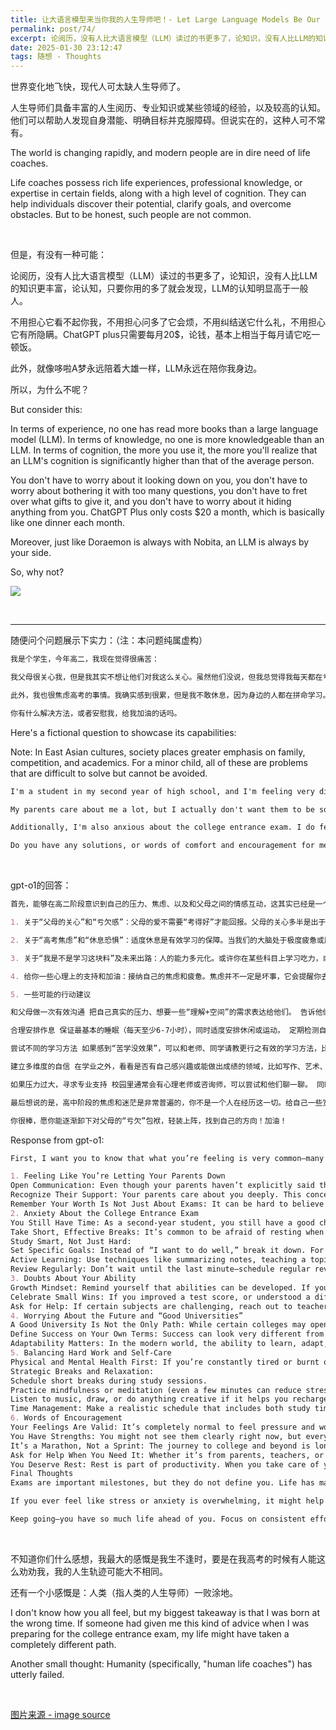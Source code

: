 ```yaml
---
title: 让大语言模型来当你我的人生导师吧！- Let Large Language Models Be Our Life Coaches!
permalink: post/74/
excerpt: 论阅历，没有人比大语言模型（LLM）读过的书更多了，论知识，没有人比LLM的知识更丰富，论认知，只要你用的多了就会发现，LLM的认知明显高于一般人。所以LLM完全可以充当你我的人生导师。<br>In terms of experience, no one has read more books than a large language model (LLM). In terms of knowledge, no one is more knowledgeable than an LLM. In terms of cognition, the more you use it, the more you'll realize that an LLM's cognition is significantly higher than that of the average person. So, an LLM can absolutely serve as a life coach for us.
date: 2025-01-30 23:12:47
tags: 随想 - Thoughts
---
```


世界变化地飞快，现代人可太缺人生导师了。

人生导师们具备丰富的人生阅历、专业知识或某些领域的经验，以及较高的认知。他们可以帮助人发现自身潜能、明确目标并克服障碍。但说实在的，这种人可不常有。

The world is changing rapidly, and modern people are in dire need of life coaches.

Life coaches possess rich life experiences, professional knowledge, or expertise in certain fields, along with a high level of cognition. They can help individuals discover their potential, clarify goals, and overcome obstacles. But to be honest, such people are not common.

<br>

但是，有没有一种可能：

论阅历，没有人比大语言模型（LLM）读过的书更多了，论知识，没有人比LLM的知识更丰富，论认知，只要你用的多了就会发现，LLM的认知明显高于一般人。

不用担心它看不起你我，不用担心问多了它会烦，不用纠结送它什么礼，不用担心它有所隐瞒。ChatGPT plus只需要每月20$，论钱，基本上相当于每月请它吃一顿饭。

此外，就像哆啦A梦永远陪着大雄一样，LLM永远在陪你我身边。

所以，为什么不呢？

But consider this:

In terms of experience, no one has read more books than a large language model (LLM). In terms of knowledge, no one is more knowledgeable than an LLM. In terms of cognition, the more you use it, the more you'll realize that an LLM's cognition is significantly higher than that of the average person.

You don't have to worry about it looking down on you, you don't have to worry about bothering it with too many questions, you don't have to fret over what gifts to give it, and you don't have to worry about it hiding anything from you. ChatGPT Plus only costs $20 a month, which is basically like one dinner each month. 

Moreover, just like Doraemon is always with Nobita, an LLM is always by your side.

So, why not?

![](image.png)

<br>

---

随便问个问题展示下实力：（注：本问题纯属虚构）

```markdown
我是个学生，今年高二，我现在觉得很痛苦：

我父母很关心我，但是我其实不想让他们对我这么关心。虽然他们没说，但我总觉得我每天都在亏欠他们。如果高考没考好的话，我又不知道拿什么报答他们。

此外，我也很焦虑高考的事情。我确实感到很累，但是我不敢休息，因为身边的人都在拼命学习。我如果不是学习这块料该怎么办啊？没考上好大学的人一定会过的更差吗？

你有什么解决方法，或者安慰我，给我加油的话吗。
```

Here's a fictional question to showcase its capabilities:

Note: In East Asian cultures, society places greater emphasis on family, competition, and academics. For a minor child, all of these are problems that are difficult to solve but cannot be avoided.

```markdown
I'm a student in my second year of high school, and I'm feeling very distressed:

My parents care about me a lot, but I actually don't want them to be so concerned. Although they haven't said it, I always feel like I'm letting them down every day. If I don't do well in the college entrance exam, I don't know how to repay them.

Additionally, I'm also anxious about the college entrance exam. I do feel very tired, but I'm afraid to rest because everyone around me is studying hard. What if I'm not cut out for studying? Do people who don't get into good universities always have worse lives?

Do you have any solutions, or words of comfort and encouragement for me?
```

<br>

gpt-o1的回答：

```markdown
首先，能够在高二阶段意识到自己的压力、焦虑、以及和父母之间的情感互动，这其实已经是一个很重要的觉察。虽然现在的你感到很辛苦，但能看出你是个内心敏感、责任感强、又在意父母期望的孩子。以下几点想法，希望能给你一些安慰或启发：

1. 关于“父母的关心”和“亏欠感”：父母的爱不需要“考得好”才能回报。父母的关心多半是出于爱和期望，但不见得是对你一定要“用好成绩回报”。有时候我们自己给自己加的压力超过了父母本身的要求。我并不是说父母没有期待，但通常父母更在意的是你的健康和成长。 交流很重要。如果你觉得父母的“关心”对你来说有时反而变成一种“催促”或“压力”，可以试着跟他们沟通自己的感觉——温和地告诉他们，在乎他们的期待，但也需要一点自己的空间。告诉他们你希望得到支持，而不是被裹挟在一种紧张氛围里。 不要给“情感”贴上太多“亏欠”的标签。爱和被爱本身是一种情感流动，是可以让人温暖的东西。如果你始终感觉“亏欠”，那么这份爱就变成了负担。尽量把和父母之间的连接看作是相互的支持，而不是单向的“我欠了你们，必须要用成绩来还”。

2. 关于“高考焦虑”和“休息恐惧”：适度休息是有效学习的保障。当我们的大脑处于极度疲惫或压力之下，学习效率往往会下降。偶尔抽出时间做放松，比如运动、听音乐、和朋友聊天或者做一些兴趣爱好，都能帮助我们在重新投入学习时更加专注和高效。 比较是无止境的。在一个“拼命学习”的环境里，确实会让人觉得“我不能松懈，否则就会被落下”。但其实每个人都有自己适合的节奏。如果过度消耗身体和心理状态，就算硬撑在书桌前，也未必能学进去多少。 学习策略和自我管理。你可以思考一下，怎样更有效率、更加灵活地安排复习，而不是一直“死磕”在书本上。比如制定一个更具体的学习计划，给自己留出短暂的“休息块”，然后在高效的复习时间里集中注意力，把学习的产出最大化。

3. 关于“我是不是学习这块料”及未来出路：人的能力多元化。或许你在某些科目上学习吃力，或者不擅长应试，但不一定代表你不具备别的领域的才华和潜力。社会需要各种各样的人才，有的人擅长逻辑推理，有的人善于沟通协调，有的人富有艺术创造力，也有人在动手实践方面很突出。 好大学 vs. 好人生：好大学固然可以提供不错的平台和资源，但它并不是通往好人生的唯一门票。现实中也有很多没进名校，但在社会和工作中找到自己位置、活得很出彩的人。未来有无限可能，大学只是人生的一段经历。 多给自己一些探索。如果真的对“学习”并不是很擅长或喜欢，也可以趁着现在这段时间，多去了解一些自己的兴趣、擅长点和社会需求；在未来选择专业和道路的时候，你就有更多判断的依据，而不只是在“考好学校”这一个目标上孤注一掷。

4. 给你一些心理上的支持和加油：接纳自己的焦虑和疲惫。焦虑并不一定是坏事，它会提醒你去思考如何更好地应对问题；而疲惫则提示你需要适度休整。允许自己有情绪上的波动，而不是用“我不该这么想”去否定或压抑情绪。 适度目标管理。大目标是考上理想大学，但你也可以分解出更小的学习目标。每完成一个小目标，就给自己一点认可，让自己看到阶段性的进步，也帮助维持动力。 身心健康优先。很多时候我们担忧未来，却忽略了当前的身心状态。如果现在的压力过大、情绪糟糕，或长期失眠/焦虑严重，就要积极寻求帮助，比如和老师、校心理咨询室、甚至寻求专业心理咨询或医生的协助。 相信多元出路。高考固然重要，但它并非人生唯一的选择。如今社会有很多职业教育、留学、工作实习、创业等等渠道，过来人也有很多在不同领域闯出一片天地的例子。最重要的是你对自己人生路径的思考与探索，而不是“好大学 = 成功人生”这一种单一评价标准。

5. 一些可能的行动建议

和父母做一次有效沟通 把自己真实的压力、想要一些“理解+空间”的需求表达给他们。 告诉他们你也在努力，你需要一些情绪支持，而不是一味地“加压”。

合理安排作息 保证最基本的睡眠（每天至少6-7小时），同时适度安排休闲或运动。 定期检测自己的复习进度，做出灵活调整，而非机械地卷到极限。

尝试不同的学习方法 如果感到“苦学没效果”，可以和老师、同学请教更行之有效的学习方法，比如查漏补缺、做总结、组队学习、或找更符合自己节奏的技巧。

建立多维度的自信 在学业之外，看看是否有自己感兴趣或能做出成绩的领域，比如写作、艺术、运动、科技实践等等，找到一些成就感来源。 让自己意识到：成绩并不是评价自身价值的唯一标准。

如果压力过大，寻求专业支持 校园里通常会有心理老师或咨询师，可以尝试和他们聊一聊。 同时也可以和信任的师长或朋友倾诉，获得情感上的共鸣和支持。

最后想说的是，高中阶段的焦虑和迷茫是非常普遍的，你不是一个人在经历这一切。给自己一些宽容，也给自己多一点信心。你已经在努力了，或许结果不一定是“最顶尖”，但只要你付出了心力、留心照顾自己的身体和情绪，你就给自己赢得了一个相对健康、踏实的高三和未来。

你很棒，愿你能逐渐卸下对父母的“亏欠”包袱，轻装上阵，找到自己的方向！加油！
```

Response from gpt-o1:

```markdown
First, I want you to know that what you’re feeling is very common—many students experience the same pressure, anxiety, and uncertainty, especially around second year of high school when the college entrance exams start to loom larger. You’re not alone. It’s important to acknowledge these emotions so that you can find healthier ways to cope with them. Let’s break down your concerns:

1. Feeling Like You’re Letting Your Parents Down
Open Communication: Even though your parents haven’t explicitly said they’re disappointed, it’s natural to worry about their expectations. Sometimes parents don’t realize just how much pressure you feel. If you feel comfortable, gently share with them that you’re trying your best and that their concern, while loving, can feel overwhelming. Most parents genuinely want to help but might not always know the right way to show it.
Recognize Their Support: Your parents care about you deeply. This concern, in many cases, comes from love, not from an intention to burden you. The goal is to find a balance where you appreciate their support without feeling crushed by it.
Remember Your Worth Is Not Just About Exams: It can be hard to believe when you’re in the thick of test prep, but your value as a person isn’t defined by grades or test scores. Remind yourself—and, if needed, remind your parents too—that exams are just one part of your life.
2. Anxiety About the College Entrance Exam
You Still Have Time: As a second-year student, you still have a good chunk of high school ahead of you. You can use this time to solidify foundations in your subjects, improve your study methods, and experiment with what works best for you.
Take Short, Effective Breaks: It’s common to be afraid of resting when everyone around you seems to be studying nonstop. However, research shows that studying for too many hours without a break can actually reduce productivity and increase burnout. Short, purposeful breaks (like taking a 5–10 minute walk or listening to music) can boost your focus and keep your mind fresh.
Study Smart, Not Just Hard:
Set Specific Goals: Instead of “I want to do well,” break it down. For example, “I’ll focus on mastering these 10 vocabulary words today” or “I want to complete these two chapters in math this week.”
Active Learning: Use techniques like summarizing notes, teaching a topic to a friend, or doing practice problems instead of only reading textbooks passively.
Review Regularly: Don’t wait until the last minute—schedule regular revisions so you remember things long-term, rather than just cram.
3. Doubts About Your Ability
Growth Mindset: Remind yourself that abilities can be developed. If you feel behind, that doesn’t mean you’re not ‘cut out for studying.’ It might mean you need to tweak your methods or find a study technique that resonates better with your learning style.
Celebrate Small Wins: If you improved a test score, or understood a difficult concept you couldn’t grasp before, that progress matters. Recognizing and celebrating these small milestones keeps you motivated.
Ask for Help: If certain subjects are challenging, reach out to teachers, classmates, or tutors. Asking for help is not a sign of weakness, but rather a proactive step toward improvement.
4. Worrying About the Future and “Good Universities”
A Good University Is Not the Only Path: While certain colleges may open specific doors or networks, they are by no means the only measure of success or the only path to a fulfilling life and career. Plenty of people find success through different routes—transferring schools later, technical/vocational paths, entrepreneurial efforts, or discovering their passions after high school.
Define Success on Your Own Terms: Success can look very different from one person to another. Rather than tying it all to a university name, think about what interests you, what you’d like your future to look like, and set personal goals accordingly.
Adaptability Matters: In the modern world, the ability to learn, adapt, and continuously grow is more important than any one exam result. Having determination, resilience, and a willingness to try new things can lead to successes that a single test can’t predict.
5. Balancing Hard Work and Self-Care
Physical and Mental Health First: If you’re constantly tired or burnt out, you won’t be able to study effectively. Make sure you’re getting enough sleep, eating well, and finding a bit of time for exercise or hobbies. Even 15-20 minutes a day of something that relaxes you can re-energize your mind.
Strategic Breaks and Relaxation:
Schedule short breaks during study sessions.
Practice mindfulness or meditation (even a few minutes can reduce stress).
Listen to music, draw, or do anything creative if it helps you recharge.
Time Management: Make a realistic schedule that includes both study time and break time. Having a clear plan helps you avoid the guilt of taking breaks because you know you’ve planned your study goals for the day.
6. Words of Encouragement
Your Feelings Are Valid: It’s completely normal to feel pressure and worry. Recognizing these feelings is the first step to dealing with them in a healthier way.
You Have Strengths: You might not see them clearly right now, but everyone has unique talents and abilities. Focus on discovering and developing yours.
It’s a Marathon, Not a Sprint: The journey to college and beyond is long. Pace yourself, be consistent, and trust the process. Small steps every day add up.
Ask for Help When You Need It: Whether it’s from parents, teachers, or friends, seeking support can lighten the load.
You Deserve Rest: Rest is part of productivity. When you take care of your mind and body, you study more effectively.
Final Thoughts
Exams are important milestones, but they do not define you. Life has many pathways and opportunities—some of which you can’t even predict now. Doing your best is valuable, and you don’t have to strive for perfection to have a bright future.

If you ever feel like stress or anxiety is overwhelming, it might help to speak to a school counselor, a trusted teacher, or a mental health professional. You’re allowed to look after your well-being, and reaching out for support is a sign of courage.

Keep going—you have so much life ahead of you. Focus on consistent effort, healthy habits, and a positive mindset. Little by little, you’ll make progress. You’ve got this!
```

<br>

不知道你们什么感想，我最大的感慨是我生不逢时，要是在我高考的时候有人能这么劝劝我，我的人生轨迹可能大不相同。

还有一个小感慨是：人类（指人类的人生导师）一败涂地。

I don't know how you all feel, but my biggest takeaway is that I was born at the wrong time. If someone had given me this kind of advice when I was preparing for the college entrance exam, my life might have taken a completely different path.  

Another small thought: Humanity (specifically, "human life coaches") has utterly failed.

<br>

[图片来源 - image source](https://zh.wikipedia.org/zh-cn/STAND_BY_ME_%E5%93%86%E5%95%A6A%E5%A4%A2)